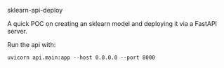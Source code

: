 sklearn-api-deploy

A quick POC on creating an sklearn model and deploying it via a FastAPI server.

Run the api with:
```
uvicorn api.main:app --host 0.0.0.0 --port 8000
```
